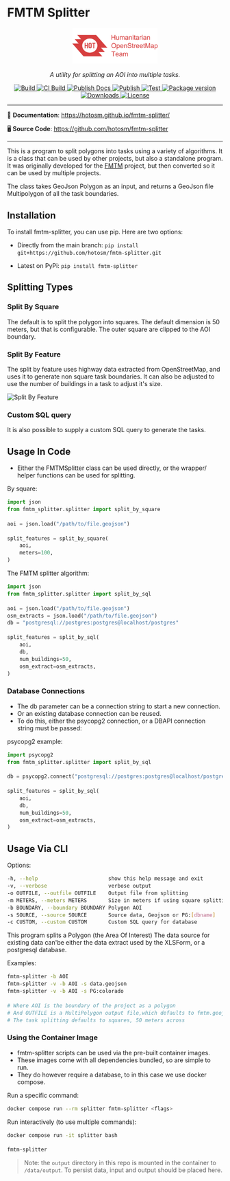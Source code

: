 # FMTM Splitter

<!-- markdownlint-disable -->
<p align="center">
  <img src="https://github.com/hotosm/fmtm/blob/main/images/hot_logo.png?raw=true" style="width: 200px;" alt="HOT"></a>
</p>
<p align="center">
  <em>A utility for splitting an AOI into multiple tasks.</em>
</p>
<p align="center">
  <a href="https://github.com/hotosm/fmtm-splitter/actions/workflows/build.yml" target="_blank">
      <img src="https://github.com/hotosm/fmtm-splitter/actions/workflows/build.yml/badge.svg" alt="Build">
  </a>
  <a href="https://github.com/hotosm/fmtm-splitter/actions/workflows/build-ci.yml" target="_blank">
      <img src="https://github.com/hotosm/fmtm-splitter/workflows/Build CI Img/badge.svg" alt="CI Build">
  </a>
  <a href="https://github.com/hotosm/fmtm-splitter/actions/workflows/docs.yml" target="_blank">
      <img src="https://github.com/hotosm/fmtm-splitter/workflows/Publish Docs/badge.svg" alt="Publish Docs">
  </a>
  <a href="https://github.com/hotosm/fmtm-splitter/actions/workflows/publish.yml" target="_blank">
      <img src="https://github.com/hotosm/fmtm-splitter/actions/workflows/publish.yml/badge.svg" alt="Publish">
  </a>
  <a href="https://github.com/hotosm/fmtm-splitter/actions/workflows/pytest.yml" target="_blank">
      <img src="https://github.com/hotosm/fmtm-splitter/workflows/PyTest/badge.svg" alt="Test">
  </a>
  <a href="https://pypi.org/project/fmtm-splitter" target="_blank">
      <img src="https://img.shields.io/pypi/v/fmtm-splitter?color=%2334D058&label=pypi%20package" alt="Package version">
  </a>
  <a href="https://pypistats.org/packages/fmtm-splitter" target="_blank">
      <img src="https://img.shields.io/pypi/dm/fmtm-splitter.svg" alt="Downloads">
  </a>
  <a href="https://github.com/hotosm/fmtm-splitter/blob/main/LICENSE.md" target="_blank">
      <img src="https://img.shields.io/github/license/hotosm/fmtm-splitter.svg" alt="License">
  </a>
</p>

---

📖 **Documentation**: <a href="https://hotosm.github.io/fmtm-splitter/" target="_blank">https://hotosm.github.io/fmtm-splitter/</a>

🖥️ **Source Code**: <a href="https://github.com/hotosm/fmtm-splitter" target="_blank">https://github.com/hotosm/fmtm-splitter</a>

---

<!-- markdownlint-enable -->

This is a program to split polygons into tasks using a variety of
algorithms. It is a class that can be used by other projects, but also
a standalone program. It was originally developed for the
[FMTM](https://github.com/hotosm/fmtm/wiki) project, but then
converted so it can be used by multiple projects.

The class takes GeoJson Polygon as an input, and returns a GeoJson
file Multipolygon of all the task boundaries.

## Installation

To install fmtm-splitter, you can use pip. Here are two options:

- Directly from the main branch:
  `pip install git+https://github.com/hotosm/fmtm-splitter.git`

- Latest on PyPi:
  `pip install fmtm-splitter`

## Splitting Types

### Split By Square

The default is to split the polygon into squares. The default
dimension is 50 meters, but that is configurable. The outer square are
clipped to the AOI boundary.

### Split By Feature

The split by feature uses highway data extracted from OpenStreetMap,
and uses it to generate non square task boundaries. It can also be
adjusted to use the number of buildings in a task to adjust it's
size.

![Split By Feature](https://github.com/hotosm/fmtm-splitter/blob/main/docs/images/Screenshot%20from%202023-08-06%2018-26-34.png)

### Custom SQL query

It is also possible to supply a custom SQL query to generate the
tasks.

## Usage In Code

- Either the FMTMSplitter class can be used directly, or the wrapper/
  helper functions can be used for splitting.

By square:

```python
import json
from fmtm_splitter.splitter import split_by_square

aoi = json.load("/path/to/file.geojson")

split_features = split_by_square(
    aoi,
    meters=100,
)
```

The FMTM splitter algorithm:

```python
import json
from fmtm_splitter.splitter import split_by_sql

aoi = json.load("/path/to/file.geojson")
osm_extracts = json.load("/path/to/file.geojson")
db = "postgresql://postgres:postgres@localhost/postgres"

split_features = split_by_sql(
    aoi,
    db,
    num_buildings=50,
    osm_extract=osm_extracts,
)
```

### Database Connections

- The db parameter can be a connection string to start a new connection.
- Or an existing database connection can be reused.
- To do this, either the psycopg2 connection, or a DBAPI connection string
  must be passed:

psycopg2 example:

```python
import psycopg2
from fmtm_splitter.splitter import split_by_sql

db = psycopg2.connect("postgresql://postgres:postgres@localhost/postgres")

split_features = split_by_sql(
    aoi,
    db,
    num_buildings=50,
    osm_extract=osm_extracts,
)
```

## Usage Via CLI

Options:

```bash
-h, --help                       show this help message and exit
-v, --verbose                    verbose output
-o OUTFILE, --outfile OUTFILE    Output file from splitting
-m METERS, --meters METERS       Size in meters if using square splitting
-b BOUNDARY, --boundary BOUNDARY Polygon AOI
-s SOURCE, --source SOURCE       Source data, Geojson or PG:[dbname]
-c CUSTOM, --custom CUSTOM       Custom SQL query for database
```

This program splits a Polygon (the Area Of Interest)
The data source for existing data can'be either the data extract
used by the XLSForm, or a postgresql database.

Examples:

```bash
fmtm-splitter -b AOI
fmtm-splitter -v -b AOI -s data.geojson
fmtm-splitter -v -b AOI -s PG:colorado

# Where AOI is the boundary of the project as a polygon
# And OUTFILE is a MultiPolygon output file,which defaults to fmtm.geojson
# The task splitting defaults to squares, 50 meters across
```

### Using the Container Image

- fmtm-splitter scripts can be used via the pre-built container images.
- These images come with all dependencies bundled, so are simple to run.
- They do however require a database, to in this case we use docker compose.

Run a specific command:

```bash
docker compose run --rm splitter fmtm-splitter <flags>
```

Run interactively (to use multiple commands):

```bash
docker compose run -it splitter bash

fmtm-splitter
```

> Note: the `output` directory in this repo is mounted in the container
> to `/data/output`. To persist data, input and output should be placed here.
